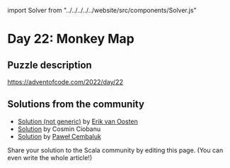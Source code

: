 import Solver from "../../../../../website/src/components/Solver.js"

# Day 22: Monkey Map

## Puzzle description

https://adventofcode.com/2022/day/22

## Solutions from the community

- [Solution (not generic)](https://github.com/erikvanoosten/advent-of-code/blob/main/src/main/scala/nl/grons/advent/y2022/Day22.scala) by [Erik van Oosten](https://github.com/erikvanoosten)
- [Solution](https://github.com/cosminci/advent-of-code/blob/master/src/main/scala/com/github/cosminci/aoc/_2022/Day22.scala) by Cosmin Ciobanu
- [Solution](https://github.com/AvaPL/Advent-of-Code-2022/tree/main/src/main/scala/day22) by [Paweł Cembaluk](https://github.com/AvaPL)

Share your solution to the Scala community by editing this page. (You can even write the whole article!)
